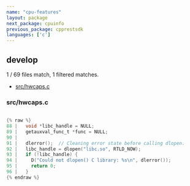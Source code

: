 ```yaml
---
name: "cpu-features"
layout: package
next_package: cpuinfo
previous_package: cpprestsdk
languages: ['c']
---
```

## develop
1 / 69 files match, 1 filtered matches.

 - [src/hwcaps.c](#srchwcapsc)

### src/hwcaps.c

```c

{% raw %}
88 |   void *libc_handle = NULL;
89 |   getauxval_func_t *func = NULL;
90 | 
91 |   dlerror();  // Cleaning error state before calling dlopen.
92 |   libc_handle = dlopen("libc.so", RTLD_NOW);
93 |   if (!libc_handle) {
94 |     D("Could not dlopen() C library: %s\n", dlerror());
95 |     return 0;
96 |   }
{% endraw %}

```